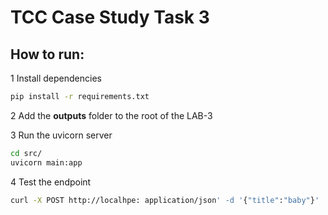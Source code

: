 # TCC Case Study Task 3

## How to run:

1 Install dependencies

```bash
pip install -r requirements.txt
```

2 Add the **outputs** folder to the root of the LAB-3

3 Run the uvicorn server

```bash
cd src/
uvicorn main:app
```

4 Test the endpoint

```bash
curl -X POST http://localhpe: application/json' -d '{"title":"baby"}'
```
